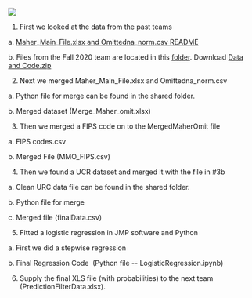 ![](https://lh5.googleusercontent.com/0Lg7WF0eyRxdyfBCww1nWIXoI0IJuX7kt6iTyA0EX1jeqnleRjlAUSXa1_ZovhIFY4Rts0j35SabYzZ_ke3px3eZtXigYH-m48l4F4-JT0TjYPNH6m2569ULv5hHipRMK8hWNMngVwJJqHV18KPoBA)

1.  First we looked at the data from the past teams 

a. [Maher_Main_File.xlsx and Omittedna_norm.csv README](https://docs.google.com/document/d/1DtpDRDwl1Bi7LM1L_BKBpT4tb1XteK66sXaMM6imLGE/edit?usp=sharing)

b. Files from the Fall 2020 team are located in this [folder](https://drive.google.com/drive/folders/1NO0Z6YYfH37rBfuN0rfy4SgAR26NRO3q?usp=sharing). Download [Data and Code.zip](https://drive.google.com/file/d/1gAD7z68wj3nfzXiNM0Te-0tYCLza9Tuo/view?usp=sharing)

2.  Next we merged Maher_Main_File.xlsx and Omittedna_norm.csv

a.  Python file for merge can be found in the shared folder. 

b.  Merged dataset (Merge_Maher_omit.xlsx)

3.  Then we merged a FIPS code on to the MergedMaherOmit file

a.  FIPS codes.csv

b.  Merged File (MMO_FIPS.csv)

4.  Then we found a UCR dataset and merged it with the file in #3b

a.  Clean URC data file can be found in the shared folder. 

b.  Python file for merge

c.  Merged file (finalData.csv)

5.  Fitted a logistic regression in JMP software and Python

a.  First we did a stepwise regression

b.  Final Regression Code  (Python file -- LogisticRegression.ipynb)

6. Supply the final XLS file (with probabilities) to the next team (PredictionFilterData.xlsx).
